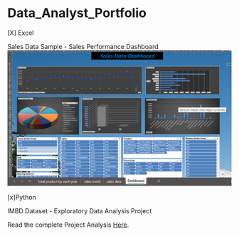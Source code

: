 # Data_Analyst_Portfolio

[X] Excel


Sales Data Sample - Sales Performance Dashboard
![Dashboard](Images/Sales.png)

[x]Python

IMBD Dataset - Exploratory Data Analysis Project

Read the complete Project Analysis [Here](imdb.ipynb).
